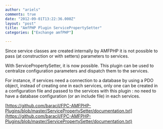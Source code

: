 ```yaml
---
author: "ariels"
comments: true
date: "2012-09-01T13:22:36.000Z"
layout: "post"
title: "AmfPHP Plugin ServicePropertySetter"
categories: ["Exchange amfPHP"]

---
```

Since service classes are created internally by AMFPHP it is not possible to pass (at construction or with setters) parameters to services.







With ServicePropertySetter, it is now possible. This plugin can be used to centralize configuration parameters and dispatch them to the services.







For instance, if services need a connection to a database by using a PDO object, instead of creating one in each services, only one can be created in a configuration file and passed to the services with this plugin : no need to have a database configuration (or an include file) in each services.







[https://github.com/baracil/FPC-AMFPHP-Plugins/blob/master/ServicePropertySetter/documentation.txt](https://github.com/baracil/FPC-AMFPHP-Plugins/blob/master/ServicePropertySetter/documentation.txt)





